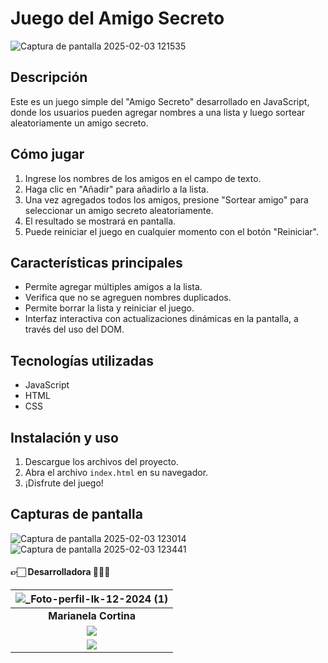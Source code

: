# <h1>Juego del Amigo Secreto</h1>

![Captura de pantalla 2025-02-03 121535](https://github.com/user-attachments/assets/03543a19-72a7-413a-9fe5-6f4108da54b6)

## <h2>Descripción</h2>
<p>Este es un juego simple del "Amigo Secreto" desarrollado en JavaScript, donde los usuarios pueden agregar nombres a una lista y luego sortear aleatoriamente un amigo secreto.</p>

## <h2>Cómo jugar</h2>
<ol>
<li>Ingrese los nombres de los amigos en el campo de texto.</li>
<li>Haga clic en "Añadir" para añadirlo a la lista.</li>
<li>Una vez agregados todos los amigos, presione "Sortear amigo" para seleccionar un amigo secreto aleatoriamente.</li>
<li>El resultado se mostrará en pantalla.</li>
<li>Puede reiniciar el juego en cualquier momento con el botón "Reiniciar".</li>
</ol>

## <h2>Características principales</h2>
<ul>
<li>Permite agregar múltiples amigos a la lista.</li>
<li>Verifica que no se agreguen nombres duplicados.</li>
<li>Permite borrar la lista y reiniciar el juego.</li>
<li>Interfaz interactiva con actualizaciones dinámicas en la pantalla, a través del uso del DOM.</li>
</ul>

## <h2>Tecnologías utilizadas</h2>
<ul>
<li>JavaScript</li>
<li>HTML</li>
<li>CSS</li>
</ul>

## <h2>Instalación y uso</h2>
<ol>
<li>Descargue los archivos del proyecto.</li>
<li>Abra el archivo <code>index.html</code> en su navegador.</li>
<li>¡Disfrute del juego!</li>
</ol>

## <h2>Capturas de pantalla</h2>
![Captura de pantalla 2025-02-03 123014](https://github.com/user-attachments/assets/92c8cc30-c259-42df-8ec7-7a25820d67b9)
<br>
![Captura de pantalla 2025-02-03 123441](https://github.com/user-attachments/assets/3186d7b3-9ed4-4e1a-b2dc-32416bb9182d)
<br>

#### 👉🏻 Desarrolladora 👨🏻‍💻

|![_Foto-perfil-lk-12-2024 (1)](https://github.com/user-attachments/assets/1addf0d3-6475-4d79-a9e2-0d08acc5c96c)|
|:-:|
| **Marianela Cortina**|
| <a href="https://www.linkedin.com/in/marianelaCortina"><img src="https://img.shields.io/badge/linkedin%20-%230077B5.svg?&style=for-the-badge&logo=linkedin&logoColor=white"/></a> |
| <a href="https://github.com/MarianelaCortina"><img src="https://img.shields.io/badge/github-%23121011.svg?&style=for-the-badge&logo=github&logoColor=white"/></a> |





